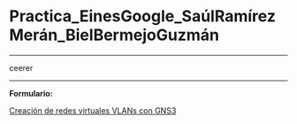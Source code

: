 # Practica_EinesGoogle_SaúlRamírezMerán_BielBermejoGuzmán
---
ceerer

---
**Formulario:**

[Creación de redes virtuales VLANs con GNS3](https://goo.su/K0RoQS)

